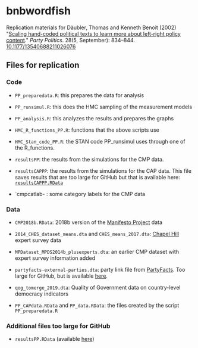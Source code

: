 # bnbwordfish

Replication materials for Däubler, Thomas and Kenneth Benoit (2002) "[Scaling hand-coded political texts to learn more about left-right policy content](/pdfs/daubler-benoit-2021-scaling-hand-coded-political-texts-to-learn-more-about-left-right-policy-content.pdf)."  _Party Politics_. 28(5, September): 834–844. [10.1177/13540688211026076](https://doi.org/10.1177/13540688211026076)

## Files for replication

### Code

- `PP_preparedata.R`: this prepares the data for analysis

- `PP_runsimul.R`: this does the HMC sampling of the measurement models

- `PP_analysis.R`: this analyzes the results and prepares the graphs

- `HMC_R_functions_PP.R`: functions that the above scripts use

- `HMC_Stan_code_PP.R`: the STAN code PP_runsimul uses through one of the R_functions.

- `resultsPP`: the results from the simulations for the CMP data.

- `resultsCAPPP`: the results from the simulations for the CAP data.  This file saves results that are too large for GitHub but that is available here: [`resultsCAPPP.RData`](https://www.dropbox.com/scl/fi/lf68t80k5q1bphla881aj/resultsCAPPP.RData?rlkey=gjnd8wae2b9blstxv4um524rn&dl=0)

- `cmpcatlab- : some category labels for the CMP data

### Data

- `CMP2018b.RData`: 2018b version of the [Manifesto Project](https://manifestoproject.wzb.eu) data

- `2014_CHES_dataset_means.dta` and `CHES_means_2017.dta`: [Chapel Hill](https://www.chesdata.eu) expert survey data

- `MPDataset_MPDS2014b_plusexperts.dta`: an earlier CMP dataset with expert survey information added

- `partyfacts-external-parties.dta`: party link file from [PartyFacts](https://partyfacts.herokuapp.com).  Too large for GitHub, but is available [here](https://www.dropbox.com/scl/fi/2og1dnsdnybrk9tofw4jr/partyfacts-external-parties.dta?rlkey=muf5d0d5uu7yrxb28wno4wzyp&dl=0).

- `qog_tomerge_2019.dta`: Quality of Government data on country-level democracy indicators

- `PP_CAPdata.RData` and `PP_data.RData`: the files created by the script `PP_preparedata.R`

### Additional files too large for GitHub

- `resultsPP.RData` (available [here](https://www.dropbox.com/scl/fi/b5zc0wc6c62b6z1mpg1qh/resultsPP.RData?rlkey=zmzap26jg9f4c5bwofe7j8lui&dl=0))
